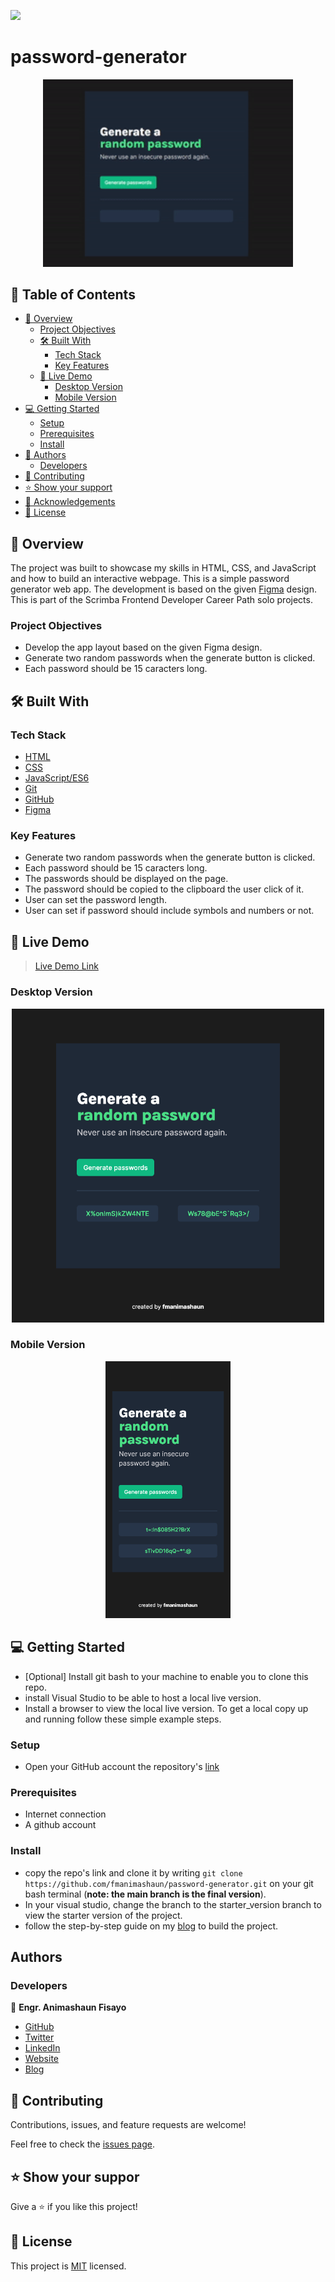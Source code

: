 ![](https://img.shields.io/badge/fmanimashaun-green)

# password-generator

<p align="center">
  <img width="400" src="img/coverimg.gif">
</P>

## 📗 Table of Contents

- [📖 Overview](#about-project)
  - [Project Objectives](#project-objectives)
  - [🛠 Built With](#built-with)
    - [Tech Stack](#tech-stack)
    - [Key Features](#key-features)
  - [🚀 Live Demo](#live-demo)
    - [Desktop Version](#desktop-version)
    - [Mobile Version](#mobile-version)
- [💻 Getting Started](#getting-started)
  - [Setup](#setup)
  - [Prerequisites](#prerequisites)
  - [Install](#install)
- [👥 Authors](#authors)
  - [Developers](#developers)
- [🤝 Contributing](#contributing)
- [⭐️ Show your support](#support)
- [🙏 Acknowledgements](#acknowledgements)
- [📝 License](#license)

## 📖 Overview <a name="about-project"></a>

The project was built to showcase my skills in HTML, CSS, and JavaScript and how to build an interactive webpage. This is a simple password generator web app. The development is based on the given [Figma](https://www.figma.com/file/NEj9JDycMjF3XKXq7swoc9/Random-Password-Generator-(New-version)) design. This is part of the Scrimba Frontend Developer Career Path solo projects.

### Project Objectives <a name="project-objectives"></a>
- Develop the app layout based on the given Figma design.
- Generate two random passwords when the generate button is clicked.
- Each password should be 15 caracters long.

## 🛠 Built With <a name="built-with"></a>

### Tech Stack <a name="tech-stack"></a>

- [HTML](https://developer.mozilla.org/en-US/docs/Web/HTML)
- [CSS](https://developer.mozilla.org/en-US/docs/Web/CSS)
- [JavaScript/ES6](https://262.ecma-international.org/6.0/)
- [Git](https://git-scm.com/)
- [GitHub](https://github.com)
- [Figma](https://www.figma.com/)

### Key Features <a name="key-features"></a>
- Generate two random passwords when the generate button is clicked.
- Each password should be 15 caracters long.
- The passwords should be displayed on the page.
- The password should be copied to the clipboard the user click of it.
- User can set the password length.
- User can set if password should include symbols and numbers or not.

## 🚀 Live Demo <a name="live-demo"></a>

> [Live Demo Link](https://fmanimashaun.github.io/password-generator/)

### Desktop Version <a name="desktop-version"></a>
<p align="center">
  <img width="500" src="screenshots/desktop.png">
</P>

### Mobile Version <a name="mobile-version"></a>
<p align="center">
  <img width="200" src="screenshots/mobile.png">
</P>

## 💻 Getting Started <a name="getting-started"></a>

- [Optional] Install git bash to your machine to enable you to clone this repo.
- install Visual Studio to be able to host a local live version.
- Install a browser to view the local live version.
To get a local copy up and running follow these simple example steps.
### Setup <a name="setup"></a>

- Open your GitHub account the repository's [link](https://github.com/fmanimashaun/password-generator)

### Prerequisites <a name="prerequisites"></a>

- Internet connection
- A github account
### Install <a name="install"></a>

- copy the repo's link and clone it by writing `git clone https://github.com/fmanimashaun/password-generator.git` on your git bash terminal (__note: the main branch is the final version__).
- In your visual studio, change the branch to the starter_version branch to view the starter version of the project.
- follow the step-by-step guide on my [blog](https://blog.fmanimashaun.com/password-generator) to build the project.

## Authors <a name="authors"></a>

### Developers <a name="developers"></a>

👤 **Engr. Animashaun Fisayo**

- [GitHub](https://github.com/fmanimashaun)
- [Twitter](https://twitter.com/fmanimashaun)
- [LinkedIn](https://www.linkedin.com/in/fmanimashaun/)
- [Website](https://fmanimashaun.com)
- [Blog](https://blog.fmanimashaun.com)

## 🤝 Contributing <a name="contributing"></a>

Contributions, issues, and feature requests are welcome!

Feel free to check the [issues page](../../issues/).

## ⭐️ Show your suppor <a name="support"></a>

Give a ⭐️ if you like this project!

## 📝 License <a name="license"></a>
This project is [MIT](./LICENSE) licensed.

